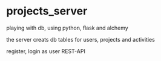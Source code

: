 # projects_server
playing with db, using python, flask and alchemy

the server creats db tables for users, projects and activities
  
  register, login as user
  REST-API
  
